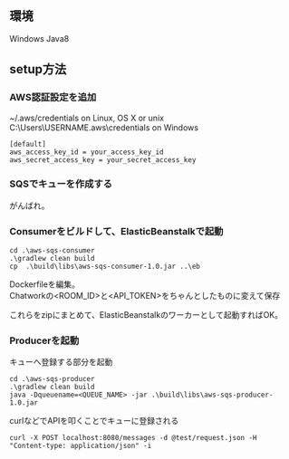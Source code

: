 ﻿## 環境

Windows
Java8

## setup方法

### AWS認証設定を追加

~/.aws/credentials on Linux, OS X or unix  
C:\Users\USERNAME\.aws\credentials on Windows

```
[default]
aws_access_key_id = your_access_key_id
aws_secret_access_key = your_secret_access_key
```

### SQSでキューを作成する

がんばれ。

### Consumerをビルドして、ElasticBeanstalkで起動

```
cd .\aws-sqs-consumer
.\gradlew clean build
cp  .\build\libs\aws-sqs-consumer-1.0.jar ..\eb
```

Dockerfileを編集。  
Chatworkの<ROOM_ID>と<API_TOKEN>をちゃんとしたものに変えて保存

これらをzipにまとめて、ElasticBeanstalkのワーカーとして起動すればOK。


### Producerを起動

キューへ登録する部分を起動

```
cd .\aws-sqs-producer
.\gradlew clean build
java -Dqueuename=<QUEUE_NAME> -jar .\build\libs\aws-sqs-producer-1.0.jar
```

curlなどでAPIを叩くことでキューに登録される

```
curl -X POST localhost:8080/messages -d @test/request.json -H "Content-type: application/json" -i
```


